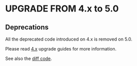 UPGRADE FROM 4.x to 5.0
=======================

## Deprecations

All the deprecated code introduced on 4.x is removed on 5.0.

Please read [4.x](https://github.com/sonata-project/SonataAdminBundle/tree/4.x) upgrade guides for more information.

See also the [diff code](https://github.com/sonata-project/SonataAdminBundle/compare/4.x...5.x).

